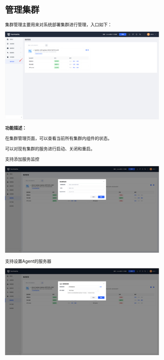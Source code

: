 # 管理集群

集群管理主要用来对系统部署集群进行管理，入口如下：

![](../images/manage_cluster_1.png)



**功能描述：**

在集群管理页面，可以查看当前所有集群内组件的状态。

可以对现有集群的服务进行启动、关闭和重启。

支持添加服务监控

![](../images/manage_cluster_2.png)

支持设置Agent的服务器

![](../images/manage_cluster_3.png)